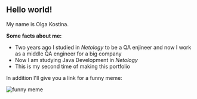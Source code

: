 ## Hello world!

My name is Olga Kostina. 

**Some facts about me:**
- Two years ago I studied in _Netology_ to be a QA enjineer and now I work as a middle QA engineer for a big company
- Now I am studying Java Development in _Netology_
- This is my second time of making this portfolio

In addition I'll give you a link for a funny meme:

![funny meme](https://tengrinews.kz/userdata/2(1).png)